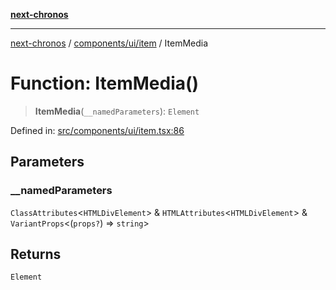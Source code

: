 [**next-chronos**](../../../../README.md)

***

[next-chronos](../../../../README.md) / [components/ui/item](../README.md) / ItemMedia

# Function: ItemMedia()

> **ItemMedia**(`__namedParameters`): `Element`

Defined in: [src/components/ui/item.tsx:86](https://github.com/Bababum95/next-chronos/blob/41860730c8dd12c16699269e1eee86402c8d1a9f/src/components/ui/item.tsx#L86)

## Parameters

### \_\_namedParameters

`ClassAttributes`\<`HTMLDivElement`\> & `HTMLAttributes`\<`HTMLDivElement`\> & `VariantProps`\<(`props?`) => `string`\>

## Returns

`Element`
